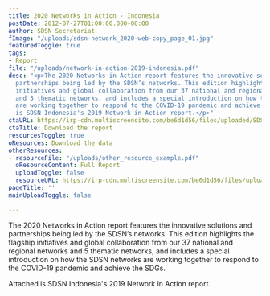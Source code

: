 ```yaml
---
title: 2020 Networks in Action - Indonesia
postDate: 2012-07-27T01:00:00.000+00:00
author: SDSN Secretariat
fImage: "/uploads/sdsn-network_2020-web-copy_page_01.jpg"
featuredToggle: true
tags:
- Report
file: "/uploads/network-in-action-2019-indonesia.pdf"
desc: "<p>The 2020 Networks in Action report features the innovative solutions and
  partnerships being led by the SDSN’s networks. This edition highlights the flagship
  initiatives and global collaboration from our 37 national and regional networks
  and 5 thematic networks, and includes a special introduction on how the SDSN networks
  are working together to respond to the COVID-19 pandemic and achieve the SDGs.</p><p>Attached
  is SDSN Indonesia's 2019 Network in Action report.</p>"
ctaURL: https://irp-cdn.multiscreensite.com/be6d1d56/files/uploaded/SDSN%20Networks%20in%20Action_2020%20DB.pdf
ctaTitle: Download the report
resourcesToggle: true
oResources: Download the data
otherResources:
- resourceFile: "/uploads/other_resource_example.pdf"
  oResourceContent: Full Report
  uploadToggle: false
  resourceURL: https://irp-cdn.multiscreensite.com/be6d1d56/files/uploaded/SDSN%202019%20networks%20report.pdf
pageTitle: ''
mainUploadToggle: false

---
```

The 2020 Networks in Action report features the innovative solutions and partnerships being led by the SDSN’s networks. This edition highlights the flagship initiatives and global collaboration from our 37 national and regional networks and 5 thematic networks, and includes a special introduction on how the SDSN networks are working together to respond to the COVID-19 pandemic and achieve the SDGs.

Attached is SDSN Indonesia's 2019 Network in Action report.